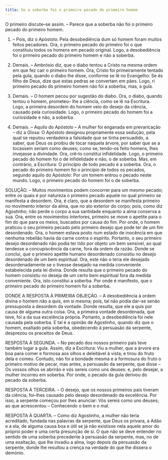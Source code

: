 ```yaml
---
title: Se a soberba foi o primeiro pecado do primeiro homem
---
```


O primeiro discute–se assim. – Parece que a soberba não foi o primeiro pecado do primeiro homem.  

1. – Pois, diz o Apóstolo: Pela desobediência dum só homem foram muitos feitos pecadores. Ora, o primeiro pecado do primeiro foi o que constituiu todos os homens em pecado original. Logo, a desobediência foi o primeiro pecado do primeiro homem e não a soberba.  

2. Demais. – Ambrósio diz, que o diabo tentou a Cristo na mesma ordem em que fez cair o primeiro homem. Ora, Cristo foi primeiramente tentado pela gula, quando o diabo lhe disse, conforme se lê no Evangelho: Se és filho de Deus, dize que estas pedras se convertam em pães. Logo, ri primeiro pecado do primeiro homem não foi a soberba, mas, a gula.  

3. Demais. – O homem pecou por sugestão do diabo. Ora, o diabo, quando tentou o homem, prometeu– lhe a ciência, como se lê na Escritura. Logo, a primeira desordem do homem veio do desejo da ciência, causado pela curiosidade. Logo, o primeiro pecado do homem foi a curiosidade e não, a soberba.  

4. Demais. – Aquilo do Apóstolo – A mulher foi enganada em prevaricação – diz a Glosa: O Apóstolo designou propriamente essa sedução, pela qual se reputou verdadeira a falsidade que se tinha persuadido, a. saber, que Deus os proibiu de tocar naquela árvore, por saber que se a tocassem seriam como deuses; como se, tendo–os feito homens, lhes invejasse a divindade. Ora, crê–lo constitui infidelidade. Logo, o primeiro pecado do homem foi o de infidelidade e não, o de soberba.  Mas, em contrário, a Escritura: O princípio de todo pecado é a soberba. Ora, o pecado do primeiro homem foi o princípio de todos os pecados, segundo aquilo do Apóstolo: Por um tomem entrou o pecado neste mundo. Logo, o primeiro pecado do homem foi o de soberba.  

SOLUÇÃO. – Muitos movimentos podem concorrer para um mesmo pecado; entre os quais é por natureza o primeiro pecado aquele no qual primeiro se manifesta a desordem. Ora, é claro, que a desordem se manifesta primeiro no movimento interior da alma, que no ato exterior do corpo; pois, como diz Agostinho; não perde o corpo a sua santidade enquanto a alma conserva a sua. Ora, entre os movimentos íntertores, primeiro se move o apetite para o fim do que para os meios, buscados por causa do fim. Por onde, o homem praticou o seu primeiro pecado pelo primeiro desejo que pode ter de um fim desordenado. Ora, o homem estava posto num estado de inocência em que nenhuma rebelião havia da carne contra o espírito. Portanto, o seu primeiro desejo desordenado não podia ter tido por objeto um bem sensível, ao qual tendesse a concupiscência da carne, fora da ordem da razão. Donde se conclui, que o primeiro apetite humano desordenado consistiu no desejo desordenado de um bem espiritual. Ora, este não o teria ele desejado desordenadamente se o tivesse desejado na medida conveniente estabelecida pela lei divina. Donde resulta que o primeiro pecado do homem consistiu no deseja de um certo bem espiritual fora da medida conveniente. Ora, isto constitui a soberba. Por onde é manifesto, que o primeiro pecado do primeiro homem foi a soberba.  

DONDE A RESPOSTA À PRIMEIRA OBJEÇÃO. – A desobediência à ordem divina o homem não a quis, em si mesma; pois, tal não podia dar–se senão pressuposta a desordem da vontade. Donde resulta, que ele a quis por causa de alguma outra coisa. Ora, a primeira vontade desordenada, que teve, foi a da sua excelência própria. Portanto, a desobediência foi nele causada pela soberba. E tal é a opinião de Agostinho, quando diz que o homem, exaltado pela soberba, obedecendo à persuasão da serpente, desprezou os preceitos de Deus.  

RESPOSTA À SEGUNDA. – No pecado dos nossos primeiro pais teve também lugar a gula. Assim, diz a Escritura: Viu a mulher, que a árvore era boa para comer e formosa aos olhos e deleitável à vista; e tirou do fruto dela e comeu. Contudo, não foi a bondade mesma e a formosura do fruto o primeiro motivo de pecar, mas antes, a persuasão da serpente, que disse – Os vossos olhos se abrirão e vós sereis como uns deuses: e, pelo desejar, a mulher incorreu em soberba. Por onde, o pecado da gula derivou do pecado da soberba.  

RESPOSTA À TERCEIRA. – O desejo, que os nossos primeiros pais tiveram da ciência, foi–lhes causado pelo desejo desordenado da excelência. Por isso, a serpente começou por lhes anunciar: Vós sereis como uns deuses; ao que acrescentou – Conhecendo o bem e o mal.  

RESPOSTA À QUARTA. – Como diz Agostinho, a mulher não teria acreditado, fundada nas palavras da serpente, que Deus os privara, a Adão e a ela, de alguma causa boa e útil se já não existisse nela aquele amor do próprio poder e uma certa presunção de si. O que não se deve entender no sentido de uma soberba precedente à persuasão da serpente, mas, no de uma exaltação, que lhe invadiu a alma, logo depois da persuasão da serpente, donde lhe resultou a crença na verdade do que lhe dissera o demónio.